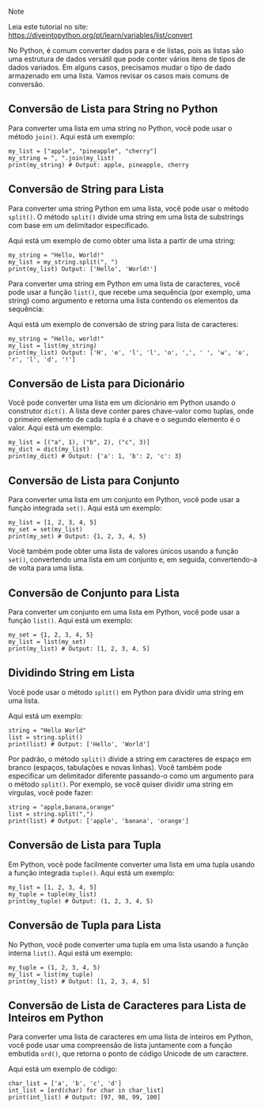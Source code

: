> [!NOTE]
> Leia este tutorial no site: https://diveintopython.org/pt/learn/variables/list/convert

No Python, é comum converter dados para e de listas, pois as listas são uma estrutura de dados versátil que pode conter vários itens de tipos de dados variados. Em alguns casos, precisamos mudar o tipo de dado armazenado em uma lista. Vamos revisar os casos mais comuns de conversão.

## Conversão de Lista para String no Python

Para converter uma lista em uma string no Python, você pode usar o método `join()`. Aqui está um exemplo:

```python3
my_list = ["apple", "pineapple", "cherry"]
my_string = ", ".join(my_list)
print(my_string) # Output: apple, pineapple, cherry
```

## Conversão de String para Lista

Para converter uma string Python em uma lista, você pode usar o método `split()`. O método `split()` divide uma string em uma lista de substrings com base em um delimitador especificado.

Aqui está um exemplo de como obter uma lista a partir de uma string:

```python3
my_string = "Hello, World!"
my_list = my_string.split(", ")
print(my_list) Output: ['Hello', 'World!']
```

Para converter uma string em Python em uma lista de caracteres, você pode usar a função `list()`, que recebe uma sequência (por exemplo, uma string) como argumento e retorna uma lista contendo os elementos da sequência:

Aqui está um exemplo de conversão de string para lista de caracteres:

```python3
my_string = "Hello, world!"
my_list = list(my_string)
print(my_list) Output: ['H', 'e', 'l', 'l', 'o', ',', ' ', 'w', 'o', 'r', 'l', 'd', '!']
```

## Conversão de Lista para Dicionário

Você pode converter uma lista em um dicionário em Python usando o construtor `dict()`. A lista deve conter pares chave-valor como tuplas, onde o primeiro elemento de cada tupla é a chave e o segundo elemento é o valor. Aqui está um exemplo:

```python3
my_list = [("a", 1), ("b", 2), ("c", 3)]
my_dict = dict(my_list)
print(my_dict) # Output: {'a': 1, 'b': 2, 'c': 3}
```

## Conversão de Lista para Conjunto

Para converter uma lista em um conjunto em Python, você pode usar a função integrada `set()`. Aqui está um exemplo:

```python3
my_list = [1, 2, 3, 4, 5]
my_set = set(my_list)
print(my_set) # Output: {1, 2, 3, 4, 5}
```

Você também pode obter uma lista de valores únicos usando a função `set()`, convertendo uma lista em um conjunto e, em seguida, convertendo-a de volta para uma lista.

## Conversão de Conjunto para Lista

Para converter um conjunto em uma lista em Python, você pode usar a função `list()`. Aqui está um exemplo:

```python3
my_set = {1, 2, 3, 4, 5}
my_list = list(my_set)
print(my_list) # Output: [1, 2, 3, 4, 5]
```

## Dividindo String em Lista

Você pode usar o método `split()` em Python para dividir uma string em uma lista.

Aqui está um exemplo:

```python3
string = "Hello World"
list = string.split()
print(list) # Output: ['Hello', 'World']
```

Por padrão, o método `split()` divide a string em caracteres de espaço em branco (espaços, tabulações e novas linhas). Você também pode especificar um delimitador diferente passando-o como um argumento para o método `split()`. Por exemplo, se você quiser dividir uma string em vírgulas, você pode fazer:

```python3
string = "apple,banana,orange"
list = string.split(",")
print(list) # Output: ['apple', 'banana', 'orange']
```

## Conversão de Lista para Tupla

Em Python, você pode facilmente converter uma lista em uma tupla usando a função integrada `tuple()`. Aqui está um exemplo:

```python3
my_list = [1, 2, 3, 4, 5]
my_tuple = tuple(my_list)
print(my_tuple) # Output: (1, 2, 3, 4, 5)
```

## Conversão de Tupla para Lista

No Python, você pode converter uma tupla em uma lista usando a função interna `list()`. Aqui está um exemplo:

```python3
my_tuple = (1, 2, 3, 4, 5)
my_list = list(my_tuple)
print(my_list) # Output: [1, 2, 3, 4, 5]
```

## Conversão de Lista de Caracteres para Lista de Inteiros em Python

Para converter uma lista de caracteres em uma lista de inteiros em Python, você pode usar uma compreensão de lista juntamente com a função embutida `ord()`, que retorna o ponto de código Unicode de um caractere.

Aqui está um exemplo de código:

```python3
char_list = ['a', 'b', 'c', 'd']
int_list = [ord(char) for char in char_list]
print(int_list) # Output: [97, 98, 99, 100]
```
